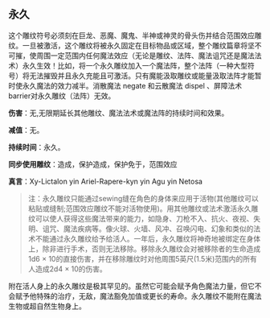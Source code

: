 ## 永久

这个雕纹符号必须刻在巨龙、恶魔、魔鬼、半神或神灵的骨头伤并结合范围效应雕纹。一旦被激活，这个雕纹将被永久固定在目标物品或区域，整个雕纹篇章将坚不可摧，使周围一定范围内任何魔法效应（无论是雕纹、法阵、魔法诅咒还是魔法法术）永久生效！比如，将一个永久雕纹加入一个魔法阵，整个法阵（一种大型符号）将无法摧毁并且永久充能且可激活。只有魔能汲取雕纹或能量汲取法阵才能暂时使永久魔法的效力减半。消散魔法 negate 和云散魔法 dispel 、屏障法术 barrier对永久雕纹（法阵）无效。

**伤害**：无,无限期延长其他雕纹、魔法法术或魔法阵的持续时间和效果。

**减值**：无。

**持续时间**：永久。

**同步使用雕纹**：造成，保护造成，保护免于，范围效应

**真言**：Xy-Lictalon yin Ariel-Rapere-kyn yin Agu yin Netosa

> 注：永久雕纹只能通过sewing缝在角色的身体来应用于活物(其他雕纹可以粘贴或缝制;范围效应雕纹不能对活物使用)。用其他雕纹或法术激活永久雕纹可以使人获得这些魔法带来的能力，如隐身、刀枪不入、抗火、夜视、失明、诅咒、魔法疾病等。像火球、火墙、风冲、召唤闪电、幻象和类似的法术不能通过永久雕纹给予给活人。一年后，永久雕纹将神奇地被绑定在身体上，除非进行手术，否则无法移除。移除永久雕纹会对被移除者的生命造成1d6 × 10的直接伤害，并在移除雕纹时对他周围5英尺(1.5米)范围内的所有人造成2d4 × 10的伤害。

附在活人身上的永久雕纹是极其罕见的。虽然它可能会赋予角色魔法力量，但它不会赋予他特殊的治疗，无敌，魔法豁免加值或更长的寿命。永久雕纹不能附在魔法生物或超自然生物身上。